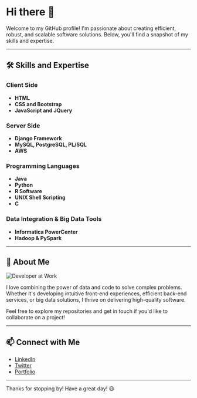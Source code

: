 # Hi there 👋

Welcome to my GitHub profile! I'm passionate about creating efficient, robust, and scalable software solutions. Below, you'll find a snapshot of my skills and expertise.

---

## 🛠️ Skills and Expertise

### Client Side
- **HTML**
- **CSS and Bootstrap**
- **JavaScript and JQuery**

### Server Side
- **Django Framework**
- **MySQL, PostgreSQL, PL/SQL**
- **AWS**

### Programming Languages
- **Java**
- **Python**
- **R Software**
- **UNIX Shell Scripting**
- **C**

### Data Integration & Big Data Tools
- **Informatica PowerCenter**
- **Hadoop & PySpark**

---

## 🌟 About Me

![Developer at Work](https://media.giphy.com/media/13HgwGsXF0aiGY/giphy.gif)

I love combining the power of data and code to solve complex problems. Whether it's developing intuitive front-end experiences, efficient back-end services, or big data solutions, I thrive on delivering high-quality software.

Feel free to explore my repositories and get in touch if you'd like to collaborate on a project!

---

## 📫 Connect with Me

- [LinkedIn](https://www.linkedin.com)
- [Twitter](https://www.twitter.com)
- [Portfolio](https://www.yourportfolio.com)

---

Thanks for stopping by! Have a great day! 😃
